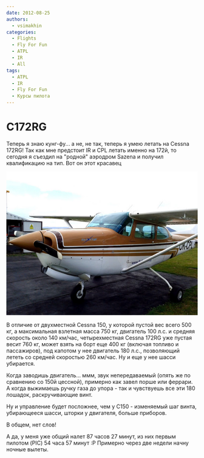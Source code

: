 ```yaml
---
date: 2012-08-25
authors:
  - vsimakhin
categories:
  - Flights
  - Fly For Fun
  - ATPL
  - IR
  - All
tags:
  - ATPL
  - IR
  - Fly For Fun
  - Курсы пилота
---
```


# C172RG

Теперь я знаю кунг-фу... а не, не так, теперь я умею летать на Cessna 172RG! Так как мне предстоит IR и CPL летать именно на 172й, то сегодня я съездил на "родной" аэродром Sazena и получил квалификацию на тип. Вот он этот красавец

![](IMG_20120825_171532.jpg)

В отличие от двухместной Cessna 150, у которой пустой вес всего 500 кг, а максимальная взлетная масса 750 кг, двигатель 100 л.с. и средняя скорость около 140 км/час, четырехместная Cessna 172RG уже пустая весит 760 кг, может взять на борт еще 400 кг (включая топливо и пассажиров), под капотом у нее двигатель 180 л.с., позволяющий лететь со средней скоростью 260 км/час. Ну и еще у нее шасси убирается.

Когда заводишь двигатель... ммм, звук непередаваемый (опять же по сравнению со 150й цессной), примерно как завел порше или феррари. А когда выжимаешь ручку газа до упора - так и чувствуешь все эти 180 лошадок, раскручивающие винт.

Ну и управление будет посложнее, чем у C150  - изменяемый шаг винта, убирающееся шасси, шторки у двигателя, больше приборов.

В общем, нет слов!

А да, у меня уже общий налет 87 часов 27 минут, из них первым пилотом (PIC) 54 часа 57 минут :Р Примерно через две недели начну ночные вылеты.